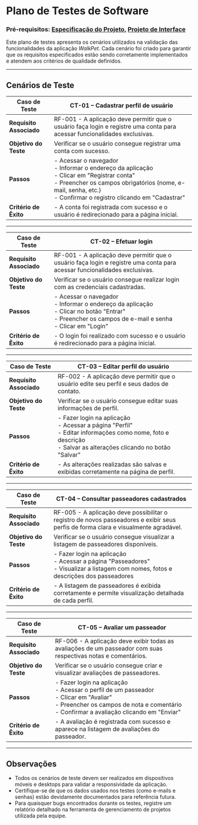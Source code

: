 # Plano de Testes de Software

### Pré-requisitos: [Especificação do Projeto](2-Especificação%20do%20Projeto.md), [Projeto de Interface](3-Projeto%20de%20Interface.md)

Este plano de testes apresenta os cenários utilizados na validação das funcionalidades da aplicação *WalkPet*. Cada cenário foi criado para garantir que os requisitos especificados estão sendo corretamente implementados e atendem aos critérios de qualidade definidos.

---

## Cenários de Teste

| **Caso de Teste**   | **CT-01 – Cadastrar perfil de usuário**                                  |
|----------------------|-------------------------------------------------------------------------|
| **Requisito Associado** | RF-001 - A aplicação deve permitir que o usuário faça login e registre uma conta para acessar funcionalidades exclusivas. |
| **Objetivo do Teste** | Verificar se o usuário consegue registrar uma conta com sucesso.       |
| **Passos**           | - Acessar o navegador<br> - Informar o endereço da aplicação<br> - Clicar em "Registrar conta"<br> - Preencher os campos obrigatórios (nome, e-mail, senha, etc.)<br> - Confirmar o registro clicando em "Cadastrar" |
| **Critério de Êxito** | - A conta foi registrada com sucesso e o usuário é redirecionado para a página inicial. |

---

| **Caso de Teste**   | **CT-02 – Efetuar login**                                               |
|----------------------|-------------------------------------------------------------------------|
| **Requisito Associado** | RF-001 - A aplicação deve permitir que o usuário faça login e registre uma conta para acessar funcionalidades exclusivas. |
| **Objetivo do Teste** | Verificar se o usuário consegue realizar login com as credenciais cadastradas. |
| **Passos**           | - Acessar o navegador<br> - Informar o endereço da aplicação<br> - Clicar no botão "Entrar"<br> - Preencher os campos de e-mail e senha<br> - Clicar em "Login" |
| **Critério de Êxito** | - O login foi realizado com sucesso e o usuário é redirecionado para a página inicial. |

---

| **Caso de Teste**   | **CT-03 – Editar perfil do usuário**                                    |
|----------------------|-------------------------------------------------------------------------|
| **Requisito Associado** | RF-002 - A aplicação deve permitir que o usuário edite seu perfil e seus dados de contato. |
| **Objetivo do Teste** | Verificar se o usuário consegue editar suas informações de perfil.     |
| **Passos**           | - Fazer login na aplicação<br> - Acessar a página "Perfil"<br> - Editar informações como nome, foto e descrição<br> - Salvar as alterações clicando no botão "Salvar" |
| **Critério de Êxito** | - As alterações realizadas são salvas e exibidas corretamente na página de perfil. |

---

| **Caso de Teste**   | **CT-04 – Consultar passeadores cadastrados**                           |
|----------------------|-------------------------------------------------------------------------|
| **Requisito Associado** | RF-005 - A aplicação deve possibilitar o registro de novos passeadores e exibir seus perfis de forma clara e visualmente agradável. |
| **Objetivo do Teste** | Verificar se o usuário consegue visualizar a listagem de passeadores disponíveis. |
| **Passos**           | - Fazer login na aplicação<br> - Acessar a página "Passeadores"<br> - Visualizar a listagem com nomes, fotos e descrições dos passeadores |
| **Critério de Êxito** | - A listagem de passeadores é exibida corretamente e permite visualização detalhada de cada perfil. |

---

| **Caso de Teste**   | **CT-05 – Avaliar um passeador**                                        |
|----------------------|-------------------------------------------------------------------------|
| **Requisito Associado** | RF-006 - A aplicação deve exibir todas as avaliações de um passeador com suas respectivas notas e comentários. |
| **Objetivo do Teste** | Verificar se o usuário consegue criar e visualizar avaliações de passeadores. |
| **Passos**           | - Fazer login na aplicação<br> - Acessar o perfil de um passeador<br> - Clicar em "Avaliar"<br> - Preencher os campos de nota e comentário<br> - Confirmar a avaliação clicando em "Enviar" |
| **Critério de Êxito** | - A avaliação é registrada com sucesso e aparece na listagem de avaliações do passeador. |

---

## Observações

- Todos os cenários de teste devem ser realizados em dispositivos móveis e desktops para validar a responsividade da aplicação.
- Certifique-se de que os dados usados nos testes (como e-mails e senhas) estão devidamente documentados para referência futura.
- Para quaisquer bugs encontrados durante os testes, registre um relatório detalhado na ferramenta de gerenciamento de projetos utilizada pela equipe.


